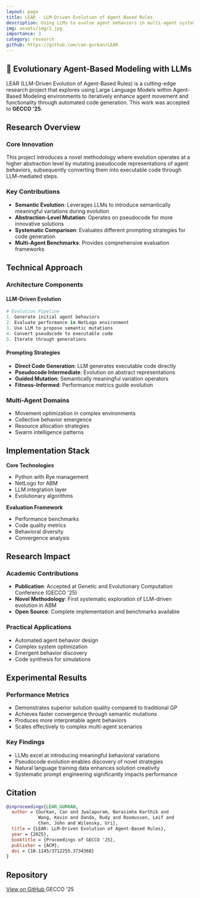 ```yaml
---
layout: page  
title: LEAR - LLM-Driven Evolution of Agent-Based Rules
description: Using LLMs to evolve agent behaviors in multi-agent systems through automated code generation
img: assets/img/2.jpg
importance: 3
category: research
github: https://github.com/can-gurkan/LEAR
---
```


## 🧬 Evolutionary Agent-Based Modeling with LLMs

LEAR (LLM-Driven Evolution of Agent-Based Rules) is a cutting-edge research project that explores using Large Language Models within Agent-Based Modeling environments to iteratively enhance agent movement and functionality through automated code generation. This work was accepted to **GECCO '25**.

## Research Overview

### Core Innovation
This project introduces a novel methodology where evolution operates at a higher abstraction level by mutating pseudocode representations of agent behaviors, subsequently converting them into executable code through LLM-mediated steps.

### Key Contributions
- **Semantic Evolution**: Leverages LLMs to introduce semantically meaningful variations during evolution
- **Abstraction-Level Mutation**: Operates on pseudocode for more innovative solutions
- **Systematic Comparison**: Evaluates different prompting strategies for code generation
- **Multi-Agent Benchmarks**: Provides comprehensive evaluation frameworks

## Technical Approach

### Architecture Components

#### LLM-Driven Evolution
```python
# Evolution Pipeline
1. Generate initial agent behaviors
2. Evaluate performance in NetLogo environment
3. Use LLM to propose semantic mutations
4. Convert pseudocode to executable code
5. Iterate through generations
```

#### Prompting Strategies
- **Direct Code Generation**: LLM generates executable code directly
- **Pseudocode Intermediate**: Evolution on abstract representations
- **Guided Mutation**: Semantically meaningful variation operators
- **Fitness-Informed**: Performance metrics guide evolution

### Multi-Agent Domains
- Movement optimization in complex environments
- Collective behavior emergence
- Resource allocation strategies
- Swarm intelligence patterns

## Implementation Stack

<div class="row">
    <div class="col-sm mt-3 mt-md-0">
        <b>Core Technologies</b>
        <ul>
            <li>Python with Rye management</li>
            <li>NetLogo for ABM</li>
            <li>LLM integration layer</li>
            <li>Evolutionary algorithms</li>
        </ul>
    </div>
    <div class="col-sm mt-3 mt-md-0">
        <b>Evaluation Framework</b>
        <ul>
            <li>Performance benchmarks</li>
            <li>Code quality metrics</li>
            <li>Behavioral diversity</li>
            <li>Convergence analysis</li>
        </ul>
    </div>
</div>

## Research Impact

### Academic Contributions
- **Publication**: Accepted at Genetic and Evolutionary Computation Conference (GECCO '25)
- **Novel Methodology**: First systematic exploration of LLM-driven evolution in ABM
- **Open Source**: Complete implementation and benchmarks available

### Practical Applications
- Automated agent behavior design
- Complex system optimization
- Emergent behavior discovery
- Code synthesis for simulations

## Experimental Results

### Performance Metrics
- Demonstrates superior solution quality compared to traditional GP
- Achieves faster convergence through semantic mutations
- Produces more interpretable agent behaviors
- Scales effectively to complex multi-agent scenarios

### Key Findings
- LLMs excel at introducing meaningful behavioral variations
- Pseudocode evolution enables discovery of novel strategies
- Natural language training data enhances solution creativity
- Systematic prompt engineering significantly impacts performance

## Citation

```bibtex
@inproceedings{LEAR_GURKAN,
  author = {Gurkan, Can and Jwalapuram, Narasimha Karthik and 
            Wang, Kevin and Danda, Rudy and Rasmussen, Leif and 
            Chen, John and Wilensky, Uri},
  title = {LEAR: LLM-Driven Evolution of Agent-Based Rules},
  year = {2025},
  booktitle = {Proceedings of GECCO '25},
  publisher = {ACM},
  doi = {10.1145/3712255.3734368}
}
```

## Repository

<div class="d-flex justify-content-center">
    <a href="https://github.com/can-gurkan/LEAR" class="btn btn-primary btn-sm" target="_blank">
        <i class="fa-brands fa-github"></i> View on GitHub
    </a>
    <span class="badge badge-success ml-2">GECCO '25</span>
</div>